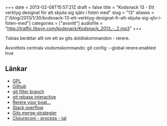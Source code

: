 +++
date = 2013-02-08T15:57:21Z
draft = false
title = "Kodsnack 13 - Ett verktyg designat för att skjuta sig själv i foten med"
slug = "13"
aliases = ["/blog/2013/1/30/kodsnack-13-ett-verktyg-designat-fr-att-skjuta-sig-sjlv-i-foten-med"]
categories = ["avsnitt"]
audiofile = "http://traffic.libsyn.com/kodsnack/Kodsnack_2013_-_2.mp3"
+++

Tobias berättar allt om ett av gits doldiskommandon - rerere.

Avsnittets centrala visdomskommando:
git config --global rerere.enabled true

## Länkar ##

* [GPL](https://www.gnu.org/licenses/gpl.html)
* [Github](https://github.com)
* [git filter branch](http://git-scm.com/docs/git-filter-branch)
* [git rebase interactive](http://git-scm.com/docs/git-rebase)
* [Rerere your boat…](http://git-scm.com/docs/git-rebase)
* [Stack overflow](http://stackoverflow.com)
* [Gits merge-strategier](http://git-scm.com/book/en/Git-Tools-Subtree-Merging)
* [Clojureconj - process - tal](http://www.youtube.com/watch?v=l_tULSeO9yg)

